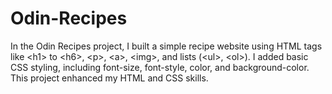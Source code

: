 # Odin-Recipes
In the Odin Recipes project, I built a simple recipe website using HTML tags like &lt;h1> to &lt;h6>, &lt;p>, &lt;a>, &lt;img>, and lists (&lt;ul>, &lt;ol>). I added basic CSS styling, including font-size, font-style, color, and background-color. This project enhanced my HTML and CSS skills.
